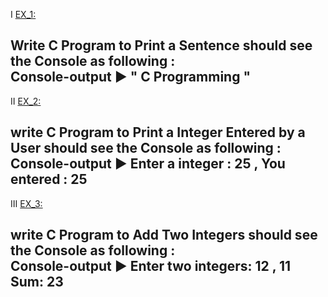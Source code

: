 Ⅰ [EX_1:](https://github.com/Moataz-Elhawary/Mastering-Embedded-System/blob/master/Unit_2_C_Programming/1_C_Basics/Assignments/EX_1.c)

Write C Program to Print a Sentence
should see the Console as following :  
Console-output ▶ " C Programming "
--------------------------------
Ⅱ [EX_2:](https://github.com/Moataz-Elhawary/Mastering-Embedded-System/blob/master/Unit_2_C_Programming/1_C_Basics/Assignments/EX_2.c)

write C Program to Print a Integer Entered by a User
should see the Console as following : 
Console-output ▶  Enter a integer : 25  , You entered : 25
--------------------------------
Ⅲ [EX_3:](https://github.com/Moataz-Elhawary/Mastering-Embedded-System/blob/master/Unit_2_C_Programming/1_C_Basics/Assignments/EX_3.c)

write C Program to Add Two Integers
should see the Console as following :  
Console-output ▶ Enter two integers: 12 , 11    Sum: 23
----------------------------------
